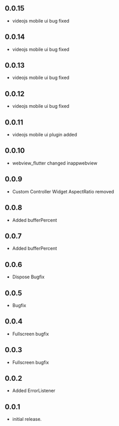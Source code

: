 ## 0.0.15

- videojs mobile ui bug fixed

## 0.0.14

- videojs mobile ui bug fixed

## 0.0.13

- videojs mobile ui bug fixed

## 0.0.12

- videojs mobile ui bug fixed

## 0.0.11

- videojs mobile ui plugin added 

## 0.0.10

- webview_flutter changed inappwebview 

## 0.0.9

- Custom Controller Widget AspectRatio removed

## 0.0.8

- Added bufferPercent

## 0.0.7

- Added bufferPercent

## 0.0.6

- Dispose Bugfix

## 0.0.5

- Bugfix

## 0.0.4

- Fullscreen bugfix

## 0.0.3

- Fullscreen bugfix

## 0.0.2

- Added ErrorListener

## 0.0.1

- initial release.
